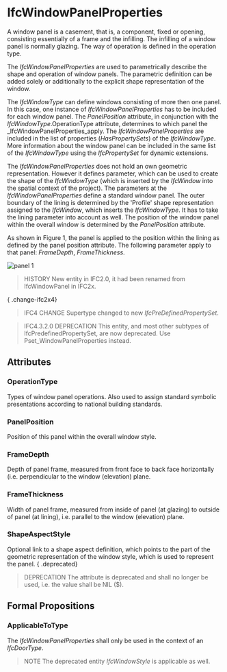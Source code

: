 # IfcWindowPanelProperties

A window panel is a casement, that is, a component, fixed or opening, consisting essentially of a frame and the infilling. The infilling of a window panel is normally glazing. The way of operation is defined in the operation type.

The _IfcWindowPanelProperties_ are used to parametrically describe the shape and operation of window panels. The parametric definition can be added solely or additionally to the explicit shape representation of the window.

The _IfcWindowType_ can define windows consisting of more then one panel. In this case, one instance of _IfcWindowPanelProperties_ has to be included for each window panel. The _PanelPosition_ attribute, in conjunction with the _IfcWindowType_.OperationType attribute, determines to which panel the _IfcWindowPanelProperties_apply. The _IfcWindowPanelProperties_ are included in the list of properties (_HasPropertySets_) of the _IfcWindowType_. More information about the window panel can be included in the same list of the _IfcWindowType_ using the _IfcPropertySet_ for dynamic extensions.

The _IfcWindowPanelProperties_ does not hold an own geometric representation. However it defines parameter, which can be used to create the shape of the _IfcWindowType_ (which is inserted by the _IfcWindow_ into the spatial context of the project). The parameters at the _IfcWindowPanelProperties_ define a standard window panel. The outer boundary of the lining is determined by the 'Profile' shape representation assigned to the _IfcWindow_, which inserts the _IfcWindowType_. It has to take the lining parameter into account as well. The position of the window panel within the overall window is determined by the _PanelPosition_ attribute.

As shown in Figure 1, the panel is applied to the position within the lining as defined by the panel position attribute. The following parameter apply to that panel: _FrameDepth_, _FrameThickness_.

![panel 1](../../../../figures/ifcwindowpanelproperties-fig01.gif "Figure 1 &mdash; Window panel properties")

> HISTORY New entity in IFC2.0, it had been renamed from IfcWindowPanel in IFC2x.

{ .change-ifc2x4}
> IFC4 CHANGE Supertype changed to new _IfcPreDefinedPropertySet_.

> IFC4.3.2.0 DEPRECATION This entity, and most other subtypes of IfcPredefinedPropertySet, are now deprecated. Use Pset_WindowPanelProperties instead.

## Attributes

### OperationType
Types of window panel operations. Also used to assign standard symbolic presentations according to national building standards.

### PanelPosition
Position of this panel within the overall window style.

### FrameDepth
Depth of panel frame, measured from front face to back face horizontally (i.e. perpendicular to the window (elevation) plane.

### FrameThickness
Width of panel frame, measured from inside of panel (at glazing) to outside of panel (at lining), i.e. parallel to the window (elevation) plane.

### ShapeAspectStyle
Optional link to a shape aspect definition, which points to the part of the geometric representation of the window style, which is used to represent the panel.
{ .deprecated}
> DEPRECATION The attribute is deprecated and shall no longer be used, i.e. the value shall be NIL ($).

## Formal Propositions

### ApplicableToType
The _IfcWindowPanelProperties_ shall only be used in the context of an _IfcDoorType_.
> NOTE The deprecated entity _IfcWindowStyle_ is applicable as well.
